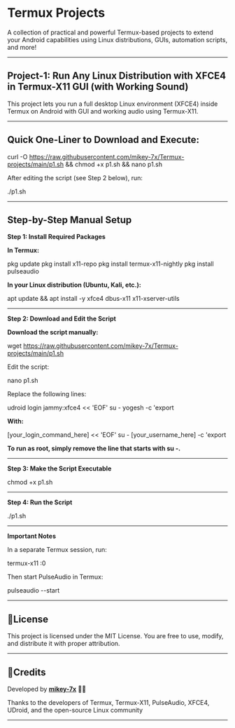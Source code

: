 # Termux Projects

A collection of practical and powerful Termux-based projects to extend your Android capabilities using Linux distributions, GUIs, automation scripts, and more!


---

## **Project-1: Run Any Linux Distribution with XFCE4 in Termux-X11 GUI (with Working Sound)**

This project lets you run a full desktop Linux environment (XFCE4) inside Termux on Android with GUI and working audio using Termux-X11.


---

## **Quick One-Liner to Download and Execute:**

curl -O https://raw.githubusercontent.com/mikey-7x/Termux-projects/main/p1.sh && chmod +x p1.sh && nano p1.sh

After editing the script (see Step 2 below), run:

./p1.sh


---

## **Step-by-Step Manual Setup**

**Step 1: Install Required Packages**

**In Termux:**

pkg update
pkg install x11-repo
pkg install termux-x11-nightly
pkg install pulseaudio

**In your Linux distribution (Ubuntu, Kali, etc.):**

apt update && apt install -y xfce4 dbus-x11 x11-xserver-utils


---

**Step 2: Download and Edit the Script**

**Download the script manually:**

wget https://raw.githubusercontent.com/mikey-7x/Termux-projects/main/p1.sh

Edit the script:

nano p1.sh

Replace the following lines:

udroid login jammy:xfce4 << 'EOF'
su - yogesh -c 'export

**With:**

[your_login_command_here] << 'EOF'
su - [your_username_here] -c 'export

**To run as root, simply remove the line that starts with su -.**


---

**Step 3: Make the Script Executable**

chmod +x p1.sh


---

**Step 4: Run the Script**

./p1.sh


---

**Important Notes**

In a separate Termux session, run:

termux-x11 :0

Then start PulseAudio in Termux:

pulseaudio --start


---

## **📜License**

This project is licensed under the MIT License.
You are free to use, modify, and distribute it with proper attribution.


---

## **📜Credits**

Developed by **[mikey-7x](https://github.com/mikey-7x)** 🚀🔥  

Thanks to the developers of Termux, Termux-X11, PulseAudio, XFCE4, UDroid, and the open-source Linux community

---
